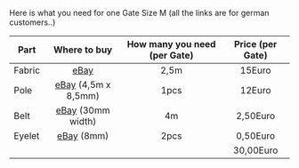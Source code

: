 Here is what you need for one Gate Size M
(all the links are for german customers..)

| Part | Where to buy | How many you need (per Gate) | Price (per Gate) |
| ---- |:------------:|:-----------------:|:--------------:|
| Fabric | [eBay](http://www.ebay.de/itm/321532558797?_trksid=p2060353.m2749.l2649&var=510547362620&ssPageName=STRK%3AMEBIDX%3AIT) | 2,5m | 15Euro |
| Pole | [eBay](http://www.ebay.de/itm/311032743012?_trksid=p2060353.m2749.l2649&var=610309268853&ssPageName=STRK%3AMEBIDX%3AIT) (4,5m x 8,5mm) | 1pcs | 12Euro |
| Belt | [eBay](http://www.ebay.de/itm/181198750454?_trksid=p2060353.m2749.l2649&var=480266211658&ssPageName=STRK%3AMEBIDX%3AIT) (30mm width) | 4m | 2,50Euro |
| Eyelet | [eBay](http://www.ebay.de/itm/110909587663?_trksid=p2060353.m2749.l2649&var=410122849275&ssPageName=STRK%3AMEBIDX%3AIT) (8mm) | 2pcs | 0,50Euro |
|   |   |   | 30,00Euro |
